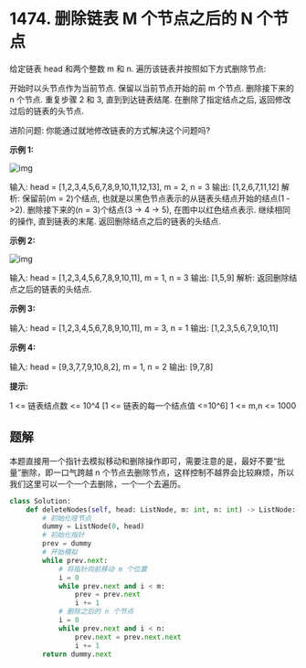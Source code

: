 # 1474. 删除链表 M 个节点之后的 N 个节点

给定链表 head 和两个整数 m 和 n. 遍历该链表并按照如下方式删除节点:

开始时以头节点作为当前节点.
保留以当前节点开始的前 m 个节点.
删除接下来的 n 个节点.
重复步骤 2 和 3, 直到到达链表结尾.
在删除了指定结点之后, 返回修改过后的链表的头节点.

进阶问题: 你能通过就地修改链表的方式解决这个问题吗?

 

**示例 1:**

![img](https://assets.leetcode.com/uploads/2020/06/06/sample_1_1848.png)

输入: head = [1,2,3,4,5,6,7,8,9,10,11,12,13], m = 2, n = 3
输出: [1,2,6,7,11,12]
解析: 保留前(m = 2)个结点,  也就是以黑色节点表示的从链表头结点开始的结点(1 ->2).
删除接下来的(n = 3)个结点(3 -> 4 -> 5), 在图中以红色结点表示.
继续相同的操作, 直到链表的末尾.
返回删除结点之后的链表的头结点.

**示例 2:**

![img](https://assets.leetcode.com/uploads/2020/06/06/sample_2_1848.png)

输入: head = [1,2,3,4,5,6,7,8,9,10,11], m = 1, n = 3
输出: [1,5,9]
解析: 返回删除结点之后的链表的头结点.

**示例 3:**

输入: head = [1,2,3,4,5,6,7,8,9,10,11], m = 3, n = 1
输出: [1,2,3,5,6,7,9,10,11]

**示例 4:**

输入: head = [9,3,7,7,9,10,8,2], m = 1, n = 2
输出: [9,7,8]

**提示:**

 1 <= 链表结点数 <= 10^4
[1 <= 链表的每一个结点值 <=10^6]
1 <= m,n <= 1000

## 题解

本题直接用一个指针去模拟移动和删除操作即可，需要注意的是，最好不要“批量”删除，即一口气跨越 n 个节点去删除节点，这样控制不越界会比较麻烦，所以我们这里可以一个一个去删除，一个一个去遍历。

```python
class Solution:
    def deleteNodes(self, head: ListNode, m: int, n: int) -> ListNode:
        # 初始化哑节点
        dummy = ListNode(0, head)
        # 初始化指针
        prev = dummy
        # 开始模拟
        while prev.next:
            # 将指针向前移动 m 个位置
            i = 0
            while prev.next and i < m:
                prev = prev.next
                i += 1
            # 删除之后的 n 个节点
            i = 0
            while prev.next and i < n:
                prev.next = prev.next.next
                i += 1
        return dummy.next
```

